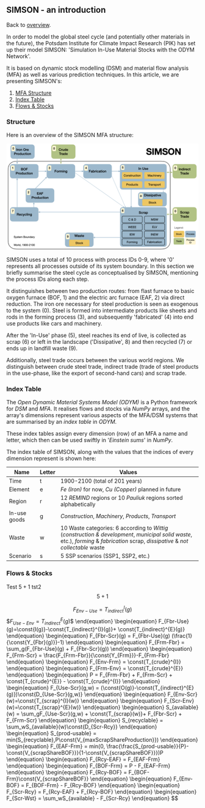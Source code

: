 ## SIMSON - an introduction

Back to [overview](../README.md).

In order to model the global steel cycle (and potentially other materials in the future),
the Potsdam Institute for Climate Impact Research (PIK) has set up their model SIMSON: 'Simulation 
In-Use Material Stocks with the ODYM Network'. 

It is based on dynamic stock modelling (DSM) and material flow analysis (MFA) as well as various prediction techniques.
In this article, we are presenting SIMSON's:

1. [MFA Structure](#structure)
2. [Index Table](#index-table)
3. [Flows & Stocks](#flows--stocks)

### Structure

Here is an overview of the SIMSON MFA structure:

![Structure of SIMSON](simson_fin_structure.png)

SIMSON uses a total of 10 process with process IDs 0-9, 
where '0' represents all processes outside of its system boundary. 
In this section we briefly summarise the steel cycle as conceptualised by SIMSON, 
mentioning the process IDs along each step.

It distinguishes between two production routes: from flast furnace to basic
oxygen furnace (BOF, 1) and the electric arc furnace (EAF, 2) via direct reduction. The iron ore necessary 
for steel production is seen as exogenous to the system (0). Steel is formed into intermediate products
like sheets and rods in the forming process (3), and subsequently 'fabricated' (4) into end use products
like cars and machinery. 

After the 'In-Use' phase (5), steel reaches its end of live, 
is collected as scrap (6) or left in the landscape ('Dissipative', 8) and then recycled (7)
or ends up in landfill waste (9).

Additionally, steel trade occurs between the various world regions. We distinguish between crude steel trade,
indirect trade (trade of steel products in the use-phase, like the export of second-hand cars) and scrap trade.

### Index Table

The *Open Dynamic Material Systems Model (ODYM)* is a Python framework for
*DSM* and *MFA*. It realises flows and stocks via *NumPy* arrays, and the array's dimensions represent
various aspects of the MFA/DSM systems that are summarised by an *index table* in *ODYM*. 

These index tables assign every dimension (row) of an MFA a name and letter, which then can be used swiftly in 
'*Einstein sums*' in *NumPy*. 

The index table of SIMSON, along with the values that the indices of every dimension 
represent is shown here:

| Name   | Letter | Values                                                                                                                                                                               |
|--------| --- |--------------------------------------------------------------------------------------------------------------------------------------------------------------------------------------|
| Time | t | 1900-2100 (total of 201 years)                                                                                                                                                       |
| Element | e | *Fe (Iron)* for now, *Cu (Copper)* planned in future                                                                                                                                 |
| Region | r | 12 *REMIND* regions or 10 *Pauliuk* regions sorted alphabetically                                                                                                                    |
| In-use goods | g | *Construction*, *Machinery*, *Products*, *Transport*                                                                                                                                 |
| Waste | w | 10 Waste categories: 6 according to *Wittig* (*construction & development*, *municipal solid waste*, etc.), *forming* & *fabrication* scrap, *dissipative* & *not collectable* waste |
| Scenario | s | 5 SSP scenarios (SSP1, SSP2, etc.)                                                                                                                                                   |


### Flows & Stocks

Test $5+1$
tst2 $$5+1$$


$$F_{Env-Use} = T_{indirect}^{I}(g)$$
\$$F_{Use-Env} = T_{indirect}^{E}(g)$$
\end{equation}
\begin{equation}
    F_{Fbr-Use}(g)=\const{I(g)}-\const{T_{indirect}^{I}(g)}+ \const{T_{indirect}^{E}(g)}
\end{equation}
\begin{equation}
    F_{Fbr-Scr}(g) = F_{Fbr-Use}(g) (\frac{1}{\const{Y_{Fbr}(g)}}-1)
\end{equation}
\begin{equation}
    F_{Frm-Fbr} = \sum_g(F_{Fbr-Use}(g) + F_{Fbr-Scr}(g))
\end{equation}
\begin{equation}
    F_{Frm-Scr} = \frac{F_{Frm-Fbr}}{\const{Y_{Frm}}}-F_{Frm-Fbr}
\end{equation}
\begin{equation}
    F_{Env-Frm} = \const{T_{crude}^{I}}
\end{equation}
\begin{equation}
    F_{Frm-Env} = \const{T_{crude}^{E}}
\end{equation}
\begin{equation}
    P = F_{Frm-Fbr} + F_{Frm-Scr} + \const{T_{crude}^{E}} - \const{T_{crude}^{I}}
\end{equation}
\begin{equation}
    F_{Use-Scr}(g,w) = (\const{O(g)}-\const{T_{indirect}^{E}(g)})\const{D_{Use-Scr}(g,w)}
\end{equation}
\begin{equation}
    F_{Env-Scr}(w)=\const{T_{scrap}^{I}(w)}
\end{equation}
\begin{equation}
    F_{Scr-Env}(w)=\const{T_{scrap}^{E}(w)}
\end{equation}
\begin{equation}
    S_{available}(w) = \sum_gF_{Use-Scr}(g,w) + \const{T_{scrap}(w)}+ F_{Fbr-Scr} + F_{Frm-Scr}
\end{equation}
\begin{equation}
    S_{recyclable} = \sum_wS_{available}(w)\const{D_{Scr-Rcy}}
\end{equation}
\begin{equation}
    S_{prod-usable} = min(S_{recyclable},P\const{V_{maxScrapShareProduction}})
\end{equation}
\begin{equation}
    F_{EAF-Frm} = min(0, \frac{\frac{S_{prod-usable}}{P}-\const{V_{scrapShareBOF}}}{1-\const{V_{scrapShareBOF}}})P
\end{equation}
\begin{equation}
    F_{Rcy-EAF} = F_{EAF-Frm}
\end{equation}
\begin{equation}
    F_{BOF-Frm} = P - F_{EAF-Frm}
\end{equation}
\begin{equation}
    F_{Rcy-BOF} = F_{BOF-Frm}\const{V_{scrapShareBOF}}
\end{equation}
\begin{equation}
    F_{Env-BOF} = F_{BOF-Frm} - F_{Rcy-BOF}
\end{equation}
\begin{equation}
    F_{Scr-Rcy} = F_{Rcy-EAF} + F_{Rcy-BOF}
\end{equation}
\begin{equation}
    F_{Scr-Wst} = \sum_wS_{available} - F_{Scr-Rcy}
\end{equation}
$$